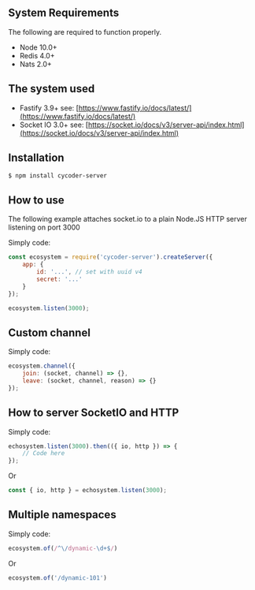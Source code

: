 ## System Requirements

The following are required to function properly.

* Node 10.0+
* Redis 4.0+
* Nats 2.0+

## The system used

* Fastify 3.9+ see: [https://www.fastify.io/docs/latest/](https://www.fastify.io/docs/latest/)
* Socket IO 3.0+ see: [https://socket.io/docs/v3/server-api/index.html](https://socket.io/docs/v3/server-api/index.html)

## Installation

```shell
$ npm install cycoder-server
```

## How to use

The following example attaches socket.io to a plain Node.JS HTTP server listening on port 3000

Simply code:

```js
const ecosystem = require('cycoder-server').createServer({
    app: {
        id: '...', // set with uuid v4
        secret: '...'
    }
});

ecosystem.listen(3000);
```

## Custom channel

Simply code:

```js
ecosystem.channel({
    join: (socket, channel) => {},
    leave: (socket, channel, reason) => {}
});
```

## How to server SocketIO and HTTP

Simply code:

```js
echosystem.listen(3000).then(({ io, http }) => {
    // Code here
});
```

Or

```js
const { io, http } = echosystem.listen(3000);
```

## Multiple namespaces

Simply code:

```js
ecosystem.of(/^\/dynamic-\d+$/)
```

Or

```js
ecosystem.of('/dynamic-101')
```
